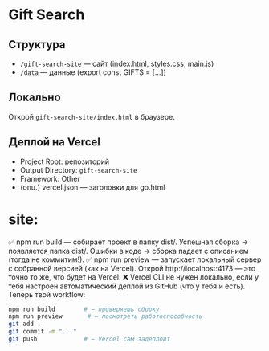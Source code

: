 # Gift Search

## Структура
- `/gift-search-site` — сайт (index.html, styles.css, main.js)
- `/data` — данные (export const GIFTS = [...])

## Локально
Открой `gift-search-site/index.html` в браузере.

## Деплой на Vercel
- Project Root: репозиторий
- Output Directory: `gift-search-site`
- Framework: Other
- (опц.) vercel.json — заголовки для go.html

# site:

✅ npm run build — собирает проект в папку dist/.
    Успешная сборка → появляется папка dist/.
    Ошибки в коде → сборка падает с описанием (тогда не коммитим!).
✅ npm run preview — запускает локальный сервер с собранной версией (как на Vercel).
    Открой http://localhost:4173 — это точно то же, что будет на Vercel.
❌ Vercel CLI не нужен локально, если у тебя настроен автоматический деплой из GitHub (что у тебя и есть). 
Теперь твой workflow:
```bash
npm run build        # ← проверяешь сборку
npm run preview       # ← посмотреть работоспособность
git add .
git commit -m "..."
git push             # ← Vercel сам задеплоит
```
